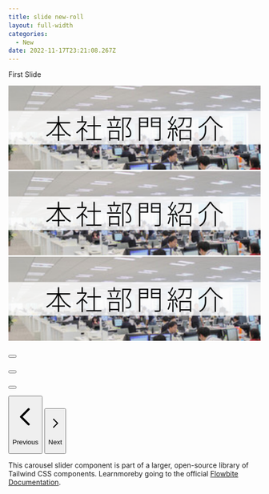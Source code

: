 ```yaml
---
title: slide new-roll
layout: full-width
categories:
  - New
date: 2022-11-17T23:21:08.267Z
---
```

<head><head><meta charset="UTF-8"><meta name="viewport" content="width=device-width, initial-scale=1.0"><meta http-equiv="X-UA-Compatible" content="ie=edge"><meta name="viewport" content="width=device-width, initial-scale=1.0"><link href="https://unpkg.com/tailwindcss@^2/dist/tailwind.min.css"rel="stylesheet"/><script src="https://cdn.tailwindcss.com"></script><script src="https://ajax.googleapis.com/ajax/libs/jquery/3.3.1/jquery.min.js"></script><script src="https://unpkg.com/tailwindcss-jit-cdn"></script></head><div class="max-w-2xl mx-auto"><div id="default-carousel" class="relative" data-carousel="static"><div class="overflow-hidden relative h-56 rounded-lg sm:h-64 xl:h-80 2xl:h-96"></script><script src="/images/scripts.js"></script>

<!-- Item 1 -->

<div class="hidden duration-700 ease-in-out" data-carousel-item>

<span class="absolute top-1/2 left-1/2 text-2xl font-semibold text-white -translate-x-1/2 -translate-y-1/2 sm:text-3xl dark:text-gray-800">First Slide</span>

<img src="/images/10.png" class="block absolute top-1/2 left-1/2 w-full -translate-x-1/2 -translate-y-1/2" alt="...">

</div>

<!-- Item 2 -->

<div class="hidden duration-700 ease-in-out" data-carousel-item>

<img src="/images/10.png" class="block absolute top-1/2 left-1/2 w-full -translate-x-1/2 -translate-y-1/2" alt="...">

</div>

<!-- Item 3 -->

<div class="hidden duration-700 ease-in-out" data-carousel-item>

<img src="/images/10.png" class="block absolute top-1/2 left-1/2 w-full -translate-x-1/2 -translate-y-1/2" alt="...">

</div>

</div>

<!-- Slider indicators -->

<div class="flex absolute bottom-5 left-1/2 z-30 space-x-3 -translate-x-1/2">

<button type="button" class="w-3 h-3 rounded-full" aria-current="false" aria-label="Slide 1" data-carousel-slide-to="0"></button>

<button type="button" class="w-3 h-3 rounded-full" aria-current="false" aria-label="Slide 2" data-carousel-slide-to="1"></button>

<button type="button" class="w-3 h-3 rounded-full" aria-current="false" aria-label="Slide 3" data-carousel-slide-to="2"></button>

</div>

<!-- Slider controls -->

<button type="button" class="flex absolute top-0 left-0 z-30 justify-center items-center px-4 h-full cursor-pointer group focus:outline-none" data-carousel-prev>

<span class="inline-flex justify-center items-center w-8 h-8 rounded-full sm:w-10 sm:h-10 bg-white/30 dark:bg-gray-800/30 group-hover:bg-white/50 dark:group-hover:bg-gray-800/60 group-focus:ring-4 group-focus:ring-white dark:group-focus:ring-gray-800/70 group-focus:outline-none">

<svg class="w-5 h-5 text-white sm:w-6 sm:h-6 dark:text-gray-800" fill="none" stroke="currentColor" viewBox="0 0 24 24" xmlns="http://www.w3.org/2000/svg"><path stroke-linecap="round" stroke-linejoin="round" stroke-width="2" d="M15 19l-7-7 7-7"></path></svg>

<span class="hidden">Previous</span>

</span>

</button>

<button type="button" class="flex absolute top-0 right-0 z-30 justify-center items-center px-4 h-full cursor-pointer group focus:outline-none" data-carousel-next>

<span class="inline-flex justify-center items-center w-8 h-8 rounded-full sm:w-10 sm:h-10 bg-white/30 dark:bg-gray-800/30 group-hover:bg-white/50 dark:group-hover:bg-gray-800/60 group-focus:ring-4 group-focus:ring-white dark:group-focus:ring-gray-800/70 group-focus:outline-none">

<svg class="w-5 h-5 text-white sm:w-6 sm:h-6 dark:text-gray-800" fill="none" stroke="currentColor" viewBox="0 0 24 24" xmlns="http://www.w3.org/2000/svg"><path stroke-linecap="round" stroke-linejoin="round" stroke-width="2" d="M9 5l7 7-7 7"></path></svg>

<span class="hidden">Next</span>

</span>

</button>

</div>

<p class="mt-5">This carousel slider component is part of a larger, open-source library of Tailwind CSS components. Learnmoreby going to the official <a class="text-blue-600 hover:underline"href="/images/10.png">Flowbite Documentation</a>.</p><script src="https://unpkg.com/flowbite@1.4.0/dist/flowbite.js"></script></div>

<link href="https://cdn.jsdelivr.net/npm/tailwindcss/dist/tailwind.min.css" rel="stylesheet"> <style>